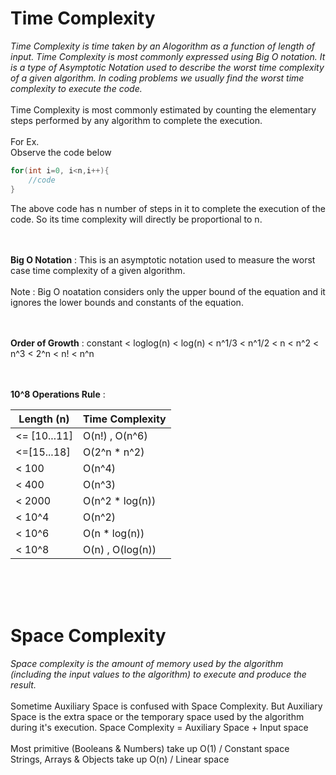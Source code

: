 # Time Complexity

*Time Complexity is time taken by an Alogorithm as a function of length of input. Time Complexity is most commonly expressed using Big O notation. It is a type of Asymptotic Notation used to describe the worst time complexity of a given algorithm. In coding problems we usually find the worst time complexity to execute the code.* 
<br>
<br>
Time Complexity is most commonly estimated by counting the elementary steps performed by any algorithm to complete the execution.<br>
<br>
For Ex.<br>
Observe the code below<br>
```C++
for(int i=0, i<n,i++){
    //code
}
```

The above code has n number of steps in it to complete the execution of the code. So its time complexity will directly be proportional to n.<br>
<br>
<br>

**Big O Notation** : This is an asymptotic notation used to measure the worst case time complexity of a given algorithm. <br>
<br>
Note : Big O noatation considers only the upper bound of the equation and it ignores the lower bounds and constants of the equation.<br>
<br>
<br>

**Order of Growth** : constant < loglog(n) < log(n) < n^1/3 < n^1/2 < n < n^2 < n^3 < 2^n < n! < n^n <br>
<br>
<br> 

**10^8 Operations Rule** : <br> 

Length (n)  | Time Complexity
------------- | -------------
<= [10...11]  | O(n!) , O(n^6)
<=[15...18]  | O(2^n * n^2)
< 100  | O(n^4)
< 400 | O(n^3)
< 2000  | O(n^2 * log(n))
< 10^4  | O(n^2)
< 10^6  | O(n * log(n))
< 10^8  | O(n) , O(log(n))



<br> 
<br> 
<br>

# Space Complexity

*Space complexity is the amount of memory used by the algorithm (including the input values to the algorithm) to execute and produce the result.*<br>
<br>
Sometime Auxiliary Space is confused with Space Complexity. But Auxiliary Space is the extra space or the temporary space used by the algorithm during it's execution.
Space Complexity = Auxiliary Space + Input space <br> 
<br> 
Most primitive (Booleans & Numbers) take up O(1) / Constant space <br> 
Strings, Arrays & Objects take up O(n) / Linear space <br>
<br> 
<br> 
<br> 







